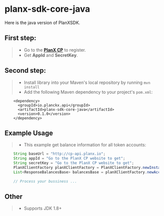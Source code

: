 # planx-sdk-core-java
Here is the java version of PlanXSDK.


## First step:
> * Go to the **[PlanX CP](https://cp.planx.io)** to register.
> * Get **AppId** and **SecretKey**.
## Second step:
> * Install library into your Maven's local repository by running `mvn install`
> * Add the following Maven dependency to your project's `pom.xml`:
```
    <dependency>
      <groupId>io.planckx.api</groupId>
      <artifactId>planx-sdk-core-java</artifactId>
      <version>0.1.0</version>
    </dependency>
```
## Example Usage
> * This example get balance information for all token accounts:
```java
    String baseUrl = "http://cp-api.planx.io";
    String appId = "Go to the PlanX CP website to get";
    String secretKey = "Go to the PlanX CP website to get";
    PlanXClientFactory planXClientFactory = PlanXClientFactory.newInstance(baseUrl,appId, secretKey);
    List<ResponseBalancesBase> balancesBase = planXClientFactory.newAccountClient().getAccountBalancesBase();
    
    // Process your bussiness ...
```

## Other
> * Supports JDK 1.8+
